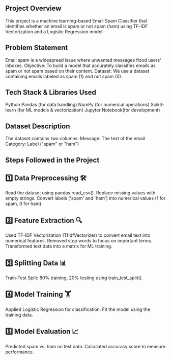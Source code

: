 Project Overview
-
This project is a machine learning-based Email Spam Classifier that identifies whether an email is spam or not spam (ham) using TF-IDF Vectorization and a Logistic Regression model.

Problem Statement
-
Email spam is a widespread issue where unwanted messages flood users' inboxes.
Objective: To build a model that accurately classifies emails as spam or not spam based on their content.
Dataset: We use a dataset containing emails labeled as spam (1) and not spam (0).

Tech Stack & Libraries Used
-
Python 
Pandas (for data handling)
NumPy (for numerical operations)
Scikit-learn (for ML models & vectorization)
Jupyter Notebook(for development)

Dataset Description
-
The dataset contains two columns:
Message: The text of the email
Category: Label ("spam" or "ham")

Steps Followed in the Project
-
1️⃣ Data Preprocessing 🛠
--
Read the dataset using pandas.read_csv().
Replace missing values with empty strings.
Convert labels ('spam' and 'ham') into numerical values (1 for spam, 0 for ham).

2️⃣ Feature Extraction 🔍
--
Used TF-IDF Vectorization (TfidfVectorizer) to convert email text into numerical features.
Removed stop words to focus on important terms.
Transformed text data into a matrix for ML training.

3️⃣ Splitting Data 📊
--
Train-Test Split: 80% training, 20% testing using train_test_split().

4️⃣ Model Training 🏋️
--
Applied Logistic Regression for classification.
Fit the model using the training data.

5️⃣ Model Evaluation 📈
--
Predicted spam vs. ham on test data.
Calculated accuracy score to measure performance.
